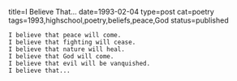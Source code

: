 title=I Believe That...
date=1993-02-04
type=post
cat=poetry
tags=1993,highschool,poetry,beliefs,peace,God
status=published
~~~~~~
I believe that peace will come.
I believe that fighting will cease.
I believe that nature will heal.
I believe that God will come.
I believe that evil will be vanquished.
I believe that...
